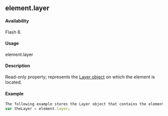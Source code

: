 ## element.layer

#### Availability

Flash 8.

#### Usage

element.layer

#### Description

Read-only property; represents the [Layer object](#_bookmark679) on which the element is located.

#### Example

```javascript
The following example stores the Layer object that contains the element in the theLayer variable:
var theLayer = element.layer;

```